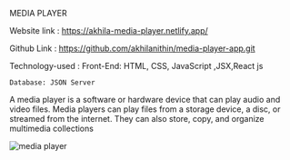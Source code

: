 MEDIA PLAYER


Website link   : https://akhila-media-player.netlify.app/

Github Link   : https://github.com/akhilanithin/media-player-app.git

Technology-used : 
	Front-End: HTML, CSS,  JavaScript ,JSX,React js

	Database: JSON Server

 A media player is a software or hardware device that can play audio and video files. Media players can play files from a storage device, a disc, or streamed from the internet. They can also store, copy, and organize multimedia collections

 ![media player](https://github.com/akhilanithin/media-player-app/assets/122517142/c038dcc5-77c9-474d-b3d8-2e461be9f55b)
